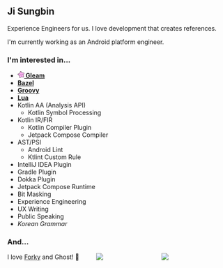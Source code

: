 ## Ji Sungbin

Experience Engineers for us. I love development that creates references.

I'm currently working as an Android platform engineer.

### I'm interested in...

- <a href="https://gleam.run/"><img src="https://github.com/gleam-lang/gleam/blob/main/images/lucy.png?raw=true" width="15"><b> Gleam</b></img></a>
- [**Bazel**](https://bazel.build/)
- [**Groovy**](https://groovy-lang.org/)
- [**Lua**](https://www.lua.org/)
- Kotlin AA (Analysis API)
  - Kotlin Symbol Processing
- Kotlin IR/FIR
  - Kotlin Compiler Plugin
  - Jetpack Compose Compiler
- AST/PSI
  - Android Lint
  - Ktlint Custom Rule
- IntelliJ IDEA Plugin
- Gradle Plugin
- Dokka Plugin
- Jetpack Compose Runtime
- Bit Masking
- Experience Engineering
- UX Writing
- Public Speaking
- *Korean Grammar*

### And...

<img src="https://github.com/user-attachments/assets/2b3d35c7-949d-48fe-acbe-ce85c804a5e6" width="150" align="right" />
<image src="https://static.wikia.nocookie.net/disney/images/b/b3/Forky_-_TS4R.png/revision/latest?cb=20201110040316" width="150" align="right" />

I love [Forky](https://disney.fandom.com/wiki/Forky) and Ghost! 🤍
